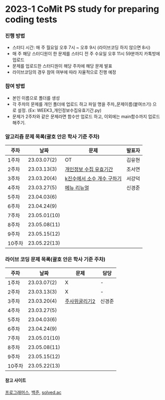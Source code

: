# 2023-1 CoMit PS study for preparing coding tests
### 진행 방법
- 스터디 시간: 매 주 월요일 오후 7시 ~ 오후 9시 (라이브코딩 하지 않으면 8시)
- 매 주 해당 스터디원이 한 문제를 스터디 전 주 수요일 오후 11시 59분까지 카톡방에 업로드
- 문제를 업로드한 스터디원이 해당 주차에 해당 문제 발표
- 라이브코딩의 경우 참여 여부에 따라 자율적으로 진행 예정

### 참여 방법
- 본인 이름으로 폴더를 생성
- 각 주차의 문제를 개인 폴더에 업로드 하고 파일 명을 주차_문제이름(붙여쓰기) 으로 설정. (Ex: WEEK3_개인정보수집유효기간.py)
- 문제가 2주차와 같은 문제라면 함수만 업로드 하고, 이외에는 main함수까지 업로드 해주기.

### 알고리즘 문제 목록(괄호 안은 학사 기준 주차)
| **주차**  | **날짜**      | **문제**                                                                                       | **발표자** |
|-----------|---------------|-----------------------------------------------------------------------------------------------|------------|
| 1주차     | 23.03.07(2)   | OT                                                                                            | 김유현     |
| 2주차     | 23.03.13(3)   | [개인정보 수집 유효기간](https://school.programmers.co.kr/learn/courses/30/lessons/150370)     | 조서연     |
| 3주차     | 23.03.20(4)   | [k진수에서 소수 개수 구하기](https://school.programmers.co.kr/learn/courses/30/lessons/92335)  | 서강덕     |
| 4주차     | 23.03.27(5)   | [메뉴 리뉴얼](https://school.programmers.co.kr/learn/courses/30/lessons/72411)  | 신경준           |
| 5주차     | 23.04.03(6)   |                                                                                               |            |
| 6주차     | 23.04.24(9)   |                                                                                               |            |
| 7주차     | 23.05.01(10)  |                                                                                               |            |
| 8주차     | 23.05.08(11)  |                                                                                               |            |
| 9주차     | 23.05.15(12)  |                                                                                               |            |
| 10주차    | 23.05.22(13)  |                                                                                               |            |


### 라이브 코딩 문제 목록(괄호 안은 학사 기준 주차)
| **주차**  | **날짜**      | **문제**                                                                                 |  **담당**  |
|-----------|---------------|------------------------------------------------------------------------------------------|------------|
| 1주차     | 23.03.07(2)   | X                                                                                        |   -        |
| 2주차     | 23.03.13(3)   | X                                                                                        |   -        |
| 3주차     | 23.03.20(4)   | [주사위굴리기2](https://www.acmicpc.net/problem/23288)  | 신경준     |
| 4주차     | 23.03.27(5)   |                                                                                          |            |
| 5주차     | 23.04.03(6)   |                                                                                          |            |
| 6주차     | 23.04.24(9)   |                                                                                          |            |
| 7주차     | 23.05.01(10)  |                                                                                          |            |
| 8주차     | 23.05.08(11)  |                                                                                          |            |
| 9주차     | 23.05.15(12)  |                                                                                          |            |
| 10주차    | 23.05.22(13)  |                                                                                          |            |


#### 참고 사이트
[프로그래머스](https://programmers.co.kr/learn/challenges), [백준](https://www.acmicpc.net/), [solved.ac](https://solved.ac/)

